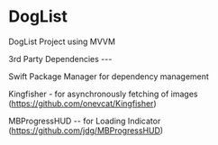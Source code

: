 # DogList
DogList Project using MVVM 

3rd Party Dependencies --- 

Swift Package Manager for dependency management

Kingfisher - for asynchronously fetching of images (https://github.com/onevcat/Kingfisher)

MBProgressHUD -- for Loading Indicator (https://github.com/jdg/MBProgressHUD)
